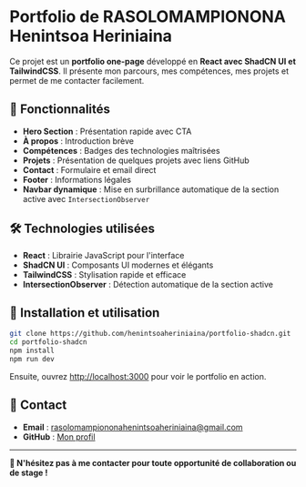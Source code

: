 # Portfolio de RASOLOMAMPIONONA Henintsoa Heriniaina

Ce projet est un **portfolio one-page** développé en **React avec ShadCN UI et TailwindCSS**. Il présente mon parcours, mes compétences, mes projets et permet de me contacter facilement.

## 📌 Fonctionnalités

- **Hero Section** : Présentation rapide avec CTA
- **À propos** : Introduction brève
- **Compétences** : Badges des technologies maîtrisées
- **Projets** : Présentation de quelques projets avec liens GitHub
- **Contact** : Formulaire et email direct
- **Footer** : Informations légales
- **Navbar dynamique** : Mise en surbrillance automatique de la section active avec `IntersectionObserver`

## 🛠️ Technologies utilisées

- **React** : Librairie JavaScript pour l'interface
- **ShadCN UI** : Composants UI modernes et élégants
- **TailwindCSS** : Stylisation rapide et efficace
- **IntersectionObserver** : Détection automatique de la section active

## 🚀 Installation et utilisation

```sh
git clone https://github.com/henintsoaheriniaina/portfolio-shadcn.git
cd portfolio-shadcn
npm install
npm run dev
```

Ensuite, ouvrez [http://localhost:3000](http://localhost:3000) pour voir le portfolio en action.

## 📩 Contact

- **Email** : rasolomampiononahenintsoaheriniaina@gmail.com
- **GitHub** : [Mon profil](https://github.com/henintsoaheriniaina)

---

**📢 N'hésitez pas à me contacter pour toute opportunité de collaboration ou de stage !**
